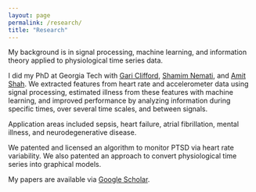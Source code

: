 ```yaml
---
layout: page
permalink: /research/
title: "Research"
---
```


My background is in signal processing, machine learning, and information theory applied to physiological time series data.

I did my PhD at Georgia Tech with [Gari Clifford](http://gdclifford.info/people/gari), [Shamim Nemati](http://nematilab.info/people/shamim/index.html), and [Amit Shah](https://www.sph.emory.edu/faculty/profile/#AJSHAH3). We extracted features from heart rate and accelerometer data using signal processing, estimated illness from these features with machine learning, and improved performance by analyzing information during specific times, over several time scales, and between signals.

Application areas included sepsis, heart failure, atrial fibrillation, mental illness, and neurodegenerative disease.

We patented and licensed an algorithm to monitor PTSD via heart rate variability. We also patented an approach to convert physiological time series into graphical models.

My papers are available via [Google Scholar](https://scholar.google.com/citations?hl=en&user=APy8nq4AAAAJ&view_op=list_works&sortby=pubdate).
